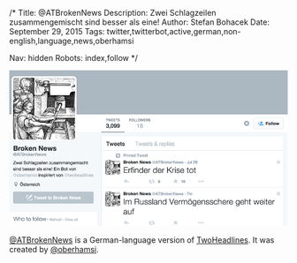 /*
Title: @ATBrokenNews
Description: Zwei Schlagzeilen zusammengemischt sind besser als eine!
Author: Stefan Bohacek
Date: September 29, 2015
Tags: twitter,twitterbot,active,german,non-english,language,news,oberhamsi

Nav: hidden
Robots: index,follow
*/

[![](/content/bots/twitterbots/images/ATBrokenNews.png)](https://twitter.com/ATBrokenNews)

[@ATBrokenNews](https://twitter.com/ATBrokenNews) is a German-language version of [TwoHeadlines](/bots/twitterbots/TwoHeadlines). It was created by [@oberhamsi](https://twitter.com/oberhamsi).
